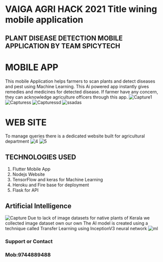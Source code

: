 # VAIGA AGRI HACK 2021 Title wining mobile application
## PLANT DISEASE DETECTION MOBILE APPLICATION BY TEAM SPICYTECH
# MOBILE APP
This mobile Application helps farmers to scan plants and detect diseases and pest using Machine Learning. This Ai powered app instantly gives remedies and medicines for detected disease. If farmer have any concern, they can acknowledge agriculture officers through this app.
![Capture1](https://user-images.githubusercontent.com/58629705/109699844-0f3fc080-7bb7-11eb-98eb-91abc4201fbb.PNG)
![Capturess](https://user-images.githubusercontent.com/58629705/109699849-1070ed80-7bb7-11eb-89ae-56af1bd3658e.PNG)
![Capturessd](https://user-images.githubusercontent.com/58629705/109699855-11098400-7bb7-11eb-9b59-6f3f7673a413.PNG)
![ssadas](https://user-images.githubusercontent.com/58629705/109699859-123ab100-7bb7-11eb-9243-ff37bb67fdb4.PNG)



# WEB SITE
To manage queries there is a dedicated website built for agricultural department
![4](https://user-images.githubusercontent.com/58629705/109698753-bfacc500-7bb5-11eb-8dce-27d29a1d2755.png)
![5](https://user-images.githubusercontent.com/58629705/109698773-c63b3c80-7bb5-11eb-8a84-84d2d4f689a9.png)



## TECHNOLOGIES USED
1. Flutter Mobile App
2. Nodejs Website
3. TensorFlow and keras for Machine Learning
4. Heroku and Fire base for deployment
5. Flask for API

## Artificial Intelligence
![Capture](https://user-images.githubusercontent.com/58629705/109699043-14504000-7bb6-11eb-9e5d-06a6e4a5c943.PNG)
Due to lack of image datasets for native plants of Kerala we collected image dataset own our own
The AI model is created using a technique called Transfer Learning using InceptionV3 neural network
![ml](https://user-images.githubusercontent.com/58629705/109698853-de12c080-7bb5-11eb-8c46-cc29a1e8db41.PNG)


### Support or Contact
### Mob:9744889488
